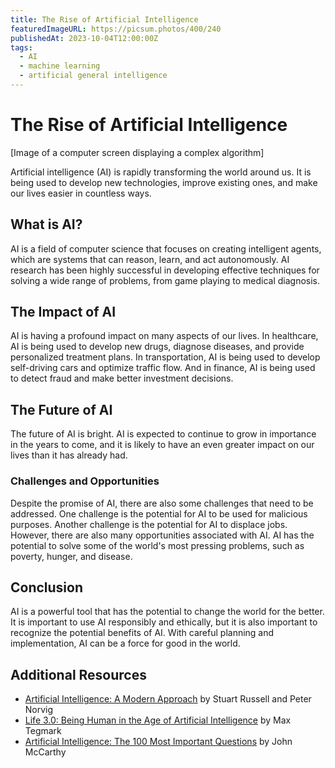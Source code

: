 ```yaml
---
title: The Rise of Artificial Intelligence
featuredImageURL: https://picsum.photos/400/240
publishedAt: 2023-10-04T12:00:00Z
tags:
  - AI
  - machine learning
  - artificial general intelligence
---
```


# The Rise of Artificial Intelligence

[Image of a computer screen displaying a complex algorithm]

Artificial intelligence (AI) is rapidly transforming the world around us. It is being used to develop new technologies, improve existing ones, and make our lives easier in countless ways.

## What is AI?

AI is a field of computer science that focuses on creating intelligent agents, which are systems that can reason, learn, and act autonomously. AI research has been highly successful in developing effective techniques for solving a wide range of problems, from game playing to medical diagnosis.

## The Impact of AI

AI is having a profound impact on many aspects of our lives. In healthcare, AI is being used to develop new drugs, diagnose diseases, and provide personalized treatment plans. In transportation, AI is being used to develop self-driving cars and optimize traffic flow. And in finance, AI is being used to detect fraud and make better investment decisions.

## The Future of AI

The future of AI is bright. AI is expected to continue to grow in importance in the years to come, and it is likely to have an even greater impact on our lives than it has already had.

### Challenges and Opportunities

Despite the promise of AI, there are also some challenges that need to be addressed. One challenge is the potential for AI to be used for malicious purposes. Another challenge is the potential for AI to displace jobs. However, there are also many opportunities associated with AI. AI has the potential to solve some of the world's most pressing problems, such as poverty, hunger, and disease.

## Conclusion

AI is a powerful tool that has the potential to change the world for the better. It is important to use AI responsibly and ethically, but it is also important to recognize the potential benefits of AI. With careful planning and implementation, AI can be a force for good in the world.

## Additional Resources

* [Artificial Intelligence: A Modern Approach](https://www.amazon.com/Artificial-Intelligence-Modern-Approach/dp/0134610997) by Stuart Russell and Peter Norvig
* [Life 3.0: Being Human in the Age of Artificial Intelligence](https://www.amazon.com/Life-3-0-Being-Human-Age-Artificial/dp/0670063554) by Max Tegmark
* [Artificial Intelligence: The 100 Most Important Questions](https://www.amazon.com/Artificial-Intelligence-100-Most-Important-Questions/dp/0190673855) by John McCarthy
